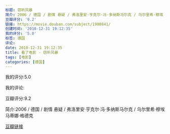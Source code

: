 ```yaml
---
标题: 窃听风暴
简介: 2006 / 德国 / 剧情 悬疑 / 弗洛里安·亨克尔·冯·多纳斯马尔克 / 乌尔里希·穆埃 马蒂娜·格德克
豆瓣评分: '9.2'
链接: https://movie.douban.com/subject/1900841/
创建时间: '2010-12-31 19:12:35'
我的评分: '5.0'
标签: 德国
评论:
date: 2010-12-31 19:12:35
title: 看了电影 - 窃听风暴
tags: [电影]
categories: [德国]
---
```


我的评分:5.0

我的评论:

豆瓣评分:9.2

简介:2006 / 德国 / 剧情 悬疑 / 弗洛里安·亨克尔·冯·多纳斯马尔克 / 乌尔里希·穆埃 马蒂娜·格德克

[豆瓣链接](https://movie.douban.com/subject/1900841/)

